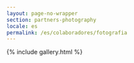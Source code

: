 ```yaml
---
layout: page-no-wrapper
section: partners-photography
locale: es
permalink: /es/colaboradores/fotografia
---
```


<div class="wrapper">
  {% include gallery.html %}
</div>

